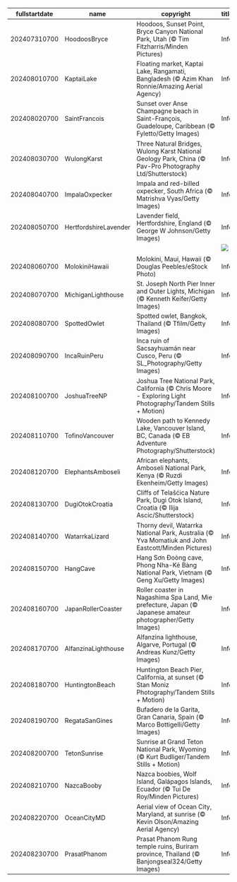 |fullstartdate|name|copyright|title|image|
|--|--|--|--|--|
202407310700|HoodoosBryce|Hoodoos, Sunset Point, Bryce Canyon National Park, Utah (© Tim Fitzharris/Minden Pictures)|Info|![](/en-AU/2024/08/202407310700HoodoosBryce.jpg)|
202408010700|KaptaiLake|Floating market, Kaptai Lake, Rangamati, Bangladesh (© Azim Khan Ronnie/Amazing Aerial Agency)|Info|![](/en-AU/2024/08/202408010700KaptaiLake.jpg)|
202408020700|SaintFrancois|Sunset over Anse Champagne beach in Saint-François, Guadeloupe, Caribbean (© Fyletto/Getty Images)|Info|![](/en-AU/2024/08/202408020700SaintFrancois.jpg)|
202408030700|WulongKarst|Three Natural Bridges, Wulong Karst National Geology Park, China (© Pav-Pro Photography Ltd/Shutterstock)|Info|![](/en-AU/2024/08/202408030700WulongKarst.jpg)|
202408040700|ImpalaOxpecker|Impala and red-billed oxpecker, South Africa (© Matrishva Vyas/Getty Images)|Info|![](/en-AU/2024/08/202408040700ImpalaOxpecker.jpg)|
202408050700|HertfordshireLavender|Lavender field, Hertfordshire, England (© George W Johnson/Getty Images)|Info|![](/en-AU/2024/08/202408050700HertfordshireLavender.jpg)|
||||![](/en-AU/2024/08/.jpg)|
202408060700|MolokiniHawaii|Molokini, Maui, Hawaii (© Douglas Peebles/eStock Photo)|Info|![](/en-AU/2024/08/202408060700MolokiniHawaii.jpg)|
202408070700|MichiganLighthouse|St. Joseph North Pier Inner and Outer Lights, Michigan (© Kenneth Keifer/Getty Images)|Info|![](/en-AU/2024/08/202408070700MichiganLighthouse.jpg)|
202408080700|SpottedOwlet|Spotted owlet, Bangkok, Thailand (© Tfilm/Getty Images)|Info|![](/en-AU/2024/08/202408080700SpottedOwlet.jpg)|
202408090700|IncaRuinPeru|Inca ruin of Sacsayhuamán near Cusco, Peru (© SL_Photography/Getty Images)|Info|![](/en-AU/2024/08/202408090700IncaRuinPeru.jpg)|
202408100700|JoshuaTreeNP|Joshua Tree National Park, California (© Chris Moore - Exploring Light Photography/Tandem Stills + Motion)|Info|![](/en-AU/2024/08/202408100700JoshuaTreeNP.jpg)|
202408110700|TofinoVancouver|Wooden path to Kennedy Lake, Vancouver Island, BC, Canada (© EB Adventure Photography/Shutterstock)|Info|![](/en-AU/2024/08/202408110700TofinoVancouver.jpg)|
202408120700|ElephantsAmboseli|African elephants, Amboseli National Park, Kenya (© Ruzdi Ekenheim/Getty Images)|Info|![](/en-AU/2024/08/202408120700ElephantsAmboseli.jpg)|
202408130700|DugiOtokCroatia|Cliffs of Telašćica Nature Park, Dugi Otok Island, Croatia (© Ilija Ascic/Shutterstock)|Info|![](/en-AU/2024/08/202408130700DugiOtokCroatia.jpg)|
202408140700|WatarrkaLizard|Thorny devil, Watarrka National Park, Australia (© Yva Momatiuk and John Eastcott/Minden Pictures)|Info|![](/en-AU/2024/08/202408140700WatarrkaLizard.jpg)|
202408150700|HangCave|Hang Sơn Đoòng cave, Phong Nha-Kẻ Bàng National Park, Vietnam (© Geng Xu/Getty Images)|Info|![](/en-AU/2024/08/202408150700HangCave.jpg)|
202408160700|JapanRollerCoaster|Roller coaster in Nagashima Spa Land, Mie prefecture, Japan (© Japanese amateur photographer/Getty Images)|Info|![](/en-AU/2024/08/202408160700JapanRollerCoaster.jpg)|
202408170700|AlfanzinaLighthouse|Alfanzina lighthouse, Algarve, Portugal (© Andreas Kunz/Getty Images)|Info|![](/en-AU/2024/08/202408170700AlfanzinaLighthouse.jpg)|
202408180700|HuntingtonBeach|Huntington Beach Pier, California, at sunset (© Stan Moniz Photography/Tandem Stills + Motion)|Info|![](/en-AU/2024/08/202408180700HuntingtonBeach.jpg)|
202408190700|RegataSanGines|Bufadero de la Garita, Gran Canaria, Spain (© Marco Bottigelli/Getty Images)|Info|![](/en-AU/2024/08/202408190700RegataSanGines.jpg)|
202408200700|TetonSunrise|Sunrise at Grand Teton National Park, Wyoming (© Kurt Budliger/Tandem Stills + Motion)|Info|![](/en-AU/2024/08/202408200700TetonSunrise.jpg)|
202408210700|NazcaBooby|Nazca boobies, Wolf Island, Galápagos Islands, Ecuador (© Tui De Roy/Minden Pictures)|Info|![](/en-AU/2024/08/202408210700NazcaBooby.jpg)|
202408220700|OceanCityMD|Aerial view of Ocean City, Maryland, at sunrise (© Kevin Olson/Amazing Aerial Agency)|Info|![](/en-AU/2024/08/202408220700OceanCityMD.jpg)|
202408230700|PrasatPhanom|Prasat Phanom Rung temple ruins, Buriram province, Thailand (© Banjongseal324/Getty Images)|Info|![](/en-AU/2024/08/202408230700PrasatPhanom.jpg)|
